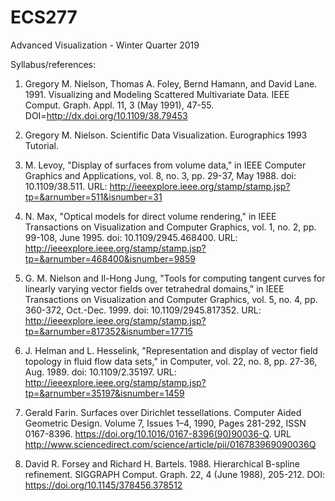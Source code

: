 # ECS277
Advanced Visualization - Winter Quarter 2019

Syllabus/references:

1) Gregory M. Nielson, Thomas A. Foley, Bernd Hamann, and David Lane. 1991. Visualizing and Modeling Scattered Multivariate Data. IEEE Comput. Graph. Appl. 11, 3 (May 1991), 47-55. DOI=http://dx.doi.org/10.1109/38.79453

2) Gregory M. Nielson. Scientific Data Visualization. Eurographics 1993 Tutorial. 

3) M. Levoy, "Display of surfaces from volume data," in IEEE Computer Graphics and Applications, vol. 8, no. 3, pp. 29-37, May 1988. doi: 10.1109/38.511. URL: http://ieeexplore.ieee.org/stamp/stamp.jsp?tp=&arnumber=511&isnumber=31

4) N. Max, "Optical models for direct volume rendering," in IEEE Transactions on Visualization and Computer Graphics, vol. 1, no. 2, pp. 99-108, June 1995. doi: 10.1109/2945.468400. URL: http://ieeexplore.ieee.org/stamp/stamp.jsp?tp=&arnumber=468400&isnumber=9859

5) G. M. Nielson and Il-Hong Jung, "Tools for computing tangent curves for linearly varying vector fields over tetrahedral domains," in IEEE Transactions on Visualization and Computer Graphics, vol. 5, no. 4, pp. 360-372, Oct.-Dec. 1999.
doi: 10.1109/2945.817352. URL: http://ieeexplore.ieee.org/stamp/stamp.jsp?tp=&arnumber=817352&isnumber=17715

6) J. Helman and L. Hesselink, "Representation and display of vector field topology in fluid flow data sets," in Computer, vol. 22, no. 8, pp. 27-36, Aug. 1989.
doi: 10.1109/2.35197. URL: http://ieeexplore.ieee.org/stamp/stamp.jsp?tp=&arnumber=35197&isnumber=1459

7) Gerald Farin. Surfaces over Dirichlet tessellations. Computer Aided Geometric Design. Volume 7, Issues 1–4, 1990, Pages 281-292, ISSN 0167-8396. https://doi.org/10.1016/0167-8396(90)90036-Q. URL http://www.sciencedirect.com/science/article/pii/016783969090036Q

8) David R. Forsey and Richard H. Bartels. 1988. Hierarchical B-spline refinement. SIGGRAPH Comput. Graph. 22, 4 (June 1988), 205-212. DOI: https://doi.org/10.1145/378456.378512
